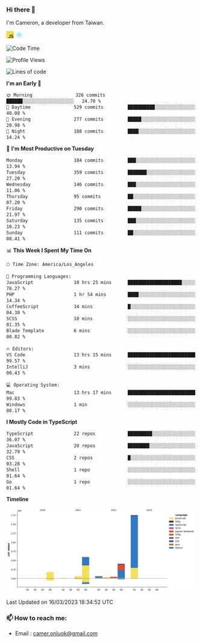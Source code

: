### Hi there 👋

I'm Cameron, a developer from Taiwan.


<code><img height="20" src="https://raw.githubusercontent.com/github/explore/80688e429a7d4ef2fca1e82350fe8e3517d3494d/topics/javascript/javascript.png"></code>
<code><img height="20" src="https://raw.githubusercontent.com/github/explore/80688e429a7d4ef2fca1e82350fe8e3517d3494d/topics/react/react.png"></code>



<!--START_SECTION:waka-->
![Code Time](http://img.shields.io/badge/Code%20Time-810%20hrs%203%20mins-blue)

![Profile Views](http://img.shields.io/badge/Profile%20Views-0-blue)

![Lines of code](https://img.shields.io/badge/From%20Hello%20World%20I%27ve%20Written-3.1%20million%20lines%20of%20code-blue)

**I'm an Early 🐤** 

```text
🌞 Morning                326 commits         ██████░░░░░░░░░░░░░░░░░░░   24.70 % 
🌆 Daytime                529 commits         ██████████░░░░░░░░░░░░░░░   40.08 % 
🌃 Evening                277 commits         █████░░░░░░░░░░░░░░░░░░░░   20.98 % 
🌙 Night                  188 commits         ████░░░░░░░░░░░░░░░░░░░░░   14.24 % 
```
📅 **I'm Most Productive on Tuesday** 

```text
Monday                   184 commits         ███░░░░░░░░░░░░░░░░░░░░░░   13.94 % 
Tuesday                  359 commits         ███████░░░░░░░░░░░░░░░░░░   27.20 % 
Wednesday                146 commits         ███░░░░░░░░░░░░░░░░░░░░░░   11.06 % 
Thursday                 95 commits          ██░░░░░░░░░░░░░░░░░░░░░░░   07.20 % 
Friday                   290 commits         █████░░░░░░░░░░░░░░░░░░░░   21.97 % 
Saturday                 135 commits         ███░░░░░░░░░░░░░░░░░░░░░░   10.23 % 
Sunday                   111 commits         ██░░░░░░░░░░░░░░░░░░░░░░░   08.41 % 
```


📊 **This Week I Spent My Time On** 

```text
🕑︎ Time Zone: America/Los_Angeles

💬 Programming Languages: 
JavaScript               10 hrs 25 mins      ████████████████████░░░░░   78.27 % 
PHP                      1 hr 54 mins        ████░░░░░░░░░░░░░░░░░░░░░   14.34 % 
CoffeeScript             34 mins             █░░░░░░░░░░░░░░░░░░░░░░░░   04.30 % 
SCSS                     10 mins             ░░░░░░░░░░░░░░░░░░░░░░░░░   01.35 % 
Blade Template           6 mins              ░░░░░░░░░░░░░░░░░░░░░░░░░   00.82 % 

🔥 Editors: 
VS Code                  13 hrs 15 mins      █████████████████████████   99.57 % 
IntelliJ                 3 mins              ░░░░░░░░░░░░░░░░░░░░░░░░░   00.43 % 

💻 Operating System: 
Mac                      13 hrs 17 mins      █████████████████████████   99.83 % 
Windows                  1 min               ░░░░░░░░░░░░░░░░░░░░░░░░░   00.17 % 
```

**I Mostly Code in TypeScript** 

```text
TypeScript               22 repos            █████████░░░░░░░░░░░░░░░░   36.07 % 
JavaScript               20 repos            ████████░░░░░░░░░░░░░░░░░   32.79 % 
CSS                      2 repos             █░░░░░░░░░░░░░░░░░░░░░░░░   03.28 % 
Shell                    1 repo              ░░░░░░░░░░░░░░░░░░░░░░░░░   01.64 % 
Go                       1 repo              ░░░░░░░░░░░░░░░░░░░░░░░░░   01.64 % 
```



**Timeline**

![Lines of Code chart](https://raw.githubusercontent.com/camer0nluo/camer0nluo/main/assets/bar_graph.png)


 Last Updated on 16/03/2023 18:34:52 UTC
<!--END_SECTION:waka-->

### 📫 How to reach me:
- Email : camer.onluok@gmail.com
